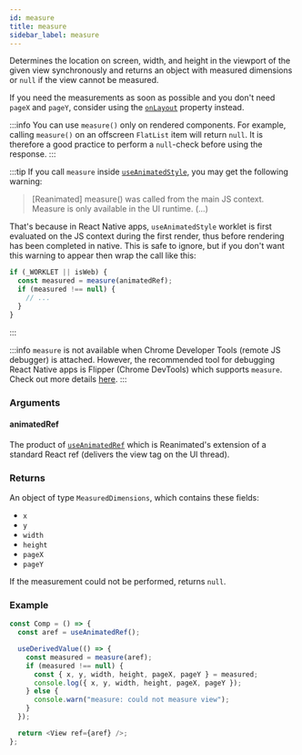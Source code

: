 ```yaml
---
id: measure
title: measure
sidebar_label: measure
---
```


Determines the location on screen, width, and height in the viewport of the given view synchronously and returns an object with measured dimensions or `null` if the view cannot be measured.

If you need the measurements as soon as possible and you don't need `pageX` and `pageY`, consider using the [`onLayout`](https://reactnative.dev/docs/view#onlayout) property instead.

:::info
You can use `measure()` only on rendered components. For example, calling `measure()` on an offscreen `FlatList` item will return `null`. It is therefore a good practice to perform a `null`-check before using the response.
:::

:::tip
If you call `measure` inside [`useAnimatedStyle`](../hooks/useAnimatedStyle), you may get the following warning:

> [Reanimated] measure() was called from the main JS context. Measure is only available
> in the UI runtime. (...)

That's because in React Native apps, `useAnimatedStyle` worklet is first evaluated on the JS context during the first render, thus before rendering has been completed in native. This is safe to ignore, but if you don't want this warning to appear then wrap the call like this:

```js
if (_WORKLET || isWeb) {
  const measured = measure(animatedRef);
  if (measured !== null) {
    // ...
  }
}
```

:::

:::info
`measure` is not available when Chrome Developer Tools (remote JS debugger) is attached. However, the recommended tool for debugging React Native apps is Flipper (Chrome DevTools) which supports `measure`. Check out more details [here](../../guide/debugging).
:::

### Arguments

#### animatedRef

The product of [`useAnimatedRef`](../hooks/useAnimatedRef) which is Reanimated's extension of a standard React ref (delivers the view tag on the UI thread).

### Returns

An object of type `MeasuredDimensions`, which contains these fields:

- `x`
- `y`
- `width`
- `height`
- `pageX`
- `pageY`

If the measurement could not be performed, returns `null`.

### Example

```js
const Comp = () => {
  const aref = useAnimatedRef();

  useDerivedValue(() => {
    const measured = measure(aref);
    if (measured !== null) {
      const { x, y, width, height, pageX, pageY } = measured;
      console.log({ x, y, width, height, pageX, pageY });
    } else {
      console.warn("measure: could not measure view");
    }
  });

  return <View ref={aref} />;
};
```
